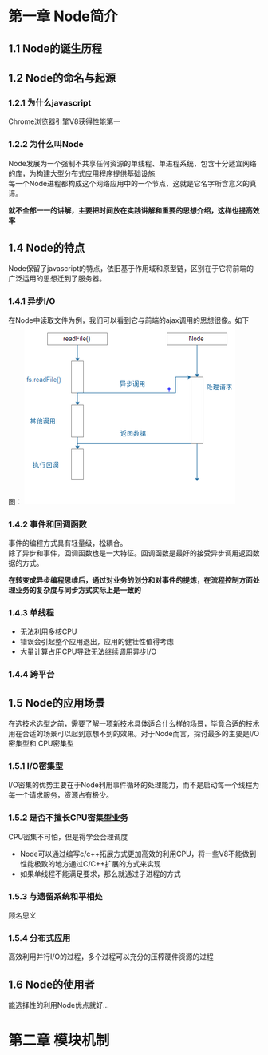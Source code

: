 # 第一章 Node简介
## 1.1 Node的诞生历程
## 1.2 Node的命名与起源
### 1.2.1 为什么javascript
Chrome浏览器引擎V8获得性能第一  
### 1.2.2 为什么叫Node
Node发展为一个强制不共享任何资源的单线程、单进程系统，包含十分适宜网络的库，为构建大型分布式应用程序提供基础设施  
每一个Node进程都构成这个网络应用中的一个节点，这就是它名字所含意义的真谛。  

**就不全部一一的讲解，主要把时间放在实践讲解和重要的思想介绍，这样也提高效率**   

## 1.4 Node的特点
Node保留了javascript的特点，依旧基于作用域和原型链，区别在于它将前端的广泛运用的思想迁到了服务器。  
### 1.4.1 异步I/O
在Node中读取文件为例，我们可以看到它与前端的ajax调用的思想很像。如下图：
![image](https://github.com/guimeisang/node/blob/dev/img/node%E5%BC%82%E6%AD%A5%E8%B0%83%E7%94%A8.png)

### 1.4.2 事件和回调函数
事件的编程方式具有轻量级，松耦合。  
除了异步和事件，回调函数也是一大特征。回调函数是最好的接受异步调用返回数据的方式。  

**在转变成异步编程思维后，通过对业务的划分和对事件的提炼，在流程控制方面处理业务的复杂度与同步方式实际上是一致的**

### 1.4.3 单线程
- 无法利用多核CPU
- 错误会引起整个应用退出，应用的健壮性值得考虑
- 大量计算占用CPU导致无法继续调用异步I/O

### 1.4.4 跨平台

## 1.5 Node的应用场景
在选技术选型之前，需要了解一项新技术具体适合什么样的场景，毕竟合适的技术用在合适的场景可以起到意想不到的效果。对于Node而言，探讨最多的主要是I/O密集型和
CPU密集型

### 1.5.1 I/O密集型
I/O密集的优势主要在于Node利用事件循环的处理能力，而不是启动每一个线程为每一个请求服务，资源占有极少。

### 1.5.2 是否不擅长CPU密集型业务
CPU密集不可怕，但是得学会合理调度  
- Node可以通过编写c/c++拓展方式更加高效的利用CPU，将一些V8不能做到性能极致的地方通过C/C++扩展的方式来实现  
- 如果单线程不能满足要求，那么就通过子进程的方式

### 1.5.3 与遗留系统和平相处
顾名思义  

### 1.5.4 分布式应用  
高效利用并行I/O的过程，多个过程可以充分的压榨硬件资源的过程

## 1.6 Node的使用者
能选择性的利用Node优点就好...

# 第二章 模块机制

